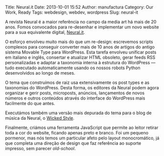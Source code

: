 Title: Neural.it
Date: 2013-10-01 15:52
Author: manufactura
Category: Our Work, Ready
Tags: webdesign, webdev, wordpress
Slug: neural-it

A revista Neural é a maior referência no campo da
media art há mais de 20 anos. Fomos convocados para re-desenhar e
implementar um novo website para a sua equivalente digital,
[Neural.it](http://neural.it).

O esforço envolveu muito mais do que um re-design: escrevemos scripts
complexos para conseguir converter mais de 10 anos de artigos do antigo
sistema Movable Type para WordPress. Esta tarefa envolveu unificar posts
em italiano e inglês, consertar e atualizar HTML obsoleto, gerar feeds
RSS personalizadas e adaptar a taxonomia interna à estrutura do
WordPress — tudo executado automaticamente usando os nossos robots
Python desenvolvidos ao longo de meses.

O tema que construímos de raiz usa extensivamente os post types e as
taxonomias do WordPress. Desta forma, os editores da Neural podem agora
organizar e gerir posts, microposts, anúncios, lançamentos de novos
números e outros conteúdos através do interface do WordPress mais
facilmente do que antes.

Executámos também uma versão mais depurada do tema para o blog de música
da Neural, o [Wicked Style](http://wickedstyle.neural.it/).

Finalmente, criámos uma ferramenta JavaScript que permite ao leitor
retirar toda a cor do website, ficando apenas preto e branco. Foi um
pequeno pormenor, mas nós temos um particular afeto pelo layout
monocromático, já que completa uma direção de design que faz referência
ao suporte impresso, sem parecer *old-school*.


